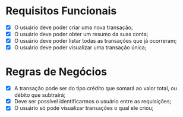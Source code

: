 # Requisitos Funcionais

- [x] O usuário deve poder criar uma nova transação;
- [x] O usuário deve poder obter um resumo da suas conta;
- [x] O usuário deve poder listar todas as transações que já ocorreram;
- [x] O usuário deve poder visualizar uma transação única;

# Regras de Negócios

- [x] A transação pode ser do tipo crédito que somará ao valor total, ou débito que subtrairá;
- [x] Deve ser possível identificarmos o usuário entre as requisições;
- [x] O usuário só pode visualizar transações o qual ele criou;
